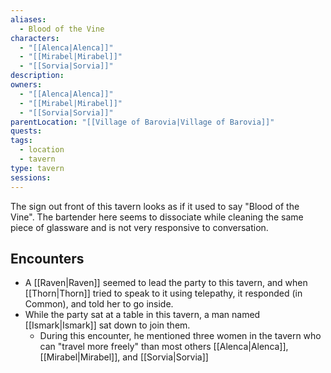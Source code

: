 ```yaml
---
aliases:
  - Blood of the Vine
characters:
  - "[[Alenca|Alenca]]"
  - "[[Mirabel|Mirabel]]"
  - "[[Sorvia|Sorvia]]"
description: 
owners:
  - "[[Alenca|Alenca]]"
  - "[[Mirabel|Mirabel]]"
  - "[[Sorvia|Sorvia]]"
parentLocation: "[[Village of Barovia|Village of Barovia]]"
quests: 
tags:
  - location
  - tavern
type: tavern
sessions: 
---
```




The sign out front of this tavern looks as if it used to say "Blood of the Vine". The bartender here seems to dissociate while cleaning the same piece of glassware and is not very responsive to conversation.

## Encounters
- A [[Raven|Raven]] seemed to lead the party to this tavern, and when [[Thorn|Thorn]] tried to speak to it using telepathy, it responded (in Common), and told her to go inside.
- While the party sat at a table in this tavern, a man named [[Ismark|Ismark]] sat down to join them.
	- During this encounter, he mentioned three women in the tavern who can "travel more freely" than most others [[Alenca|Alenca]], [[Mirabel|Mirabel]], and [[Sorvia|Sorvia]]
